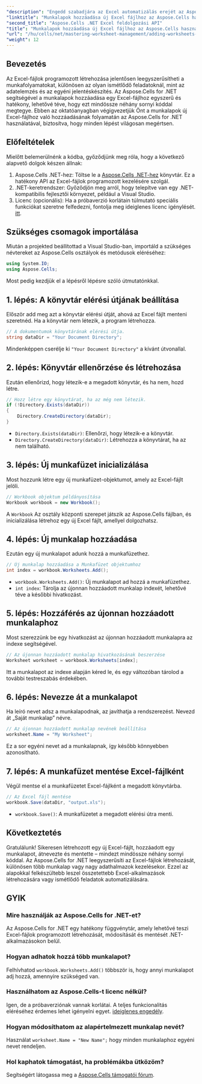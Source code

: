 ```yaml
---
"description": "Engedd szabadjára az Excel automatizálás erejét az Aspose.Cells for .NET segítségével. Ez a lépésről lépésre haladó útmutató végigvezet az Excel fájlok programozott létrehozásán, a munkalapok hozzáadásán és átnevezésén, valamint a munkád egyszerű mentésén."
"linktitle": "Munkalapok hozzáadása új Excel fájlhoz az Aspose.Cells használatával"
"second_title": "Aspose.Cells .NET Excel feldolgozási API"
"title": "Munkalapok hozzáadása új Excel fájlhoz az Aspose.Cells használatával"
"url": "/hu/cells/net/mastering-worksheet-management/adding-worksheets-to-new-excel-file/"
"weight": 12
---
```


## Bevezetés

Az Excel-fájlok programozott létrehozása jelentősen leegyszerűsítheti a munkafolyamatokat, különösen az olyan ismétlődő feladatoknál, mint az adatelemzés és az egyéni jelentéskészítés. Az Aspose.Cells for .NET segítségével a munkalapok hozzáadása egy Excel-fájlhoz egyszerű és hatékony, lehetővé téve, hogy ezt mindössze néhány sornyi kóddal megtegye. Ebben az oktatóanyagban végigvezetjük Önt a munkalapok új Excel-fájlhoz való hozzáadásának folyamatán az Aspose.Cells for .NET használatával, biztosítva, hogy minden lépést világosan megértsen.

## Előfeltételek

Mielőtt belemerülnénk a kódba, győződjünk meg róla, hogy a következő alapvető dolgok készen állnak:

1. Aspose.Cells .NET-hez: Töltse le a [Aspose.Cells .NET-hez](https://releases.aspose.com/cells/net/) könyvtár. Ez a hatékony API az Excel-fájlok programozott kezelésére szolgál.
2. .NET-keretrendszer: Győződjön meg arról, hogy telepítve van egy .NET-kompatibilis fejlesztői környezet, például a Visual Studio.
3. Licenc (opcionális): Ha a próbaverzió korlátain túlmutató speciális funkciókat szeretne felfedezni, fontolja meg ideiglenes licenc igénylését. [itt](https://purchase.aspose.com/temporary-license/).

## Szükséges csomagok importálása

Miután a projekted beállítottad a Visual Studio-ban, importáld a szükséges névtereket az Aspose.Cells osztályok és metódusok eléréséhez:

```csharp
using System.IO;
using Aspose.Cells;
```

Most pedig kezdjük el a lépésről lépésre szóló útmutatónkkal.

## 1. lépés: A könyvtár elérési útjának beállítása

Először add meg azt a könyvtár elérési útját, ahová az Excel fájlt menteni szeretnéd. Ha a könyvtár nem létezik, a program létrehozza.

```csharp
// A dokumentumok könyvtárának elérési útja.
string dataDir = "Your Document Directory";
```

Mindenképpen cserélje ki `"Your Document Directory"` a kívánt útvonallal.

## 2. lépés: Könyvtár ellenőrzése és létrehozása

Ezután ellenőrizd, hogy létezik-e a megadott könyvtár, és ha nem, hozd létre.

```csharp
// Hozz létre egy könyvtárat, ha az még nem létezik.
if (!Directory.Exists(dataDir))
{
    Directory.CreateDirectory(dataDir);
}
```

- `Directory.Exists(dataDir)`: Ellenőrzi, hogy létezik-e a könyvtár.
- `Directory.CreateDirectory(dataDir)`: Létrehozza a könyvtárat, ha az nem található.

## 3. lépés: Új munkafüzet inicializálása

Most hozzunk létre egy új munkafüzet-objektumot, amely az Excel-fájlt jelöli.

```csharp
// Workbook objektum példányosítása
Workbook workbook = new Workbook();
```

A `Workbook` Az osztály központi szerepet játszik az Aspose.Cells fájlban, és inicializálása létrehoz egy új Excel fájlt, amellyel dolgozhatsz.

## 4. lépés: Új munkalap hozzáadása

Ezután egy új munkalapot adunk hozzá a munkafüzethez.

```csharp
// Új munkalap hozzáadása a Munkafüzet objektumhoz
int index = workbook.Worksheets.Add();
```

- `workbook.Worksheets.Add()`: Új munkalapot ad hozzá a munkafüzethez.
- `int index`: Tárolja az újonnan hozzáadott munkalap indexét, lehetővé téve a későbbi hivatkozást.

## 5. lépés: Hozzáférés az újonnan hozzáadott munkalaphoz

Most szerezzünk be egy hivatkozást az újonnan hozzáadott munkalapra az indexe segítségével.

```csharp
// Az újonnan hozzáadott munkalap hivatkozásának beszerzése
Worksheet worksheet = workbook.Worksheets[index];
```

Itt a munkalapot az indexe alapján kéred le, és egy változóban tárolod a további testreszabás érdekében.

## 6. lépés: Nevezze át a munkalapot

Ha leíró nevet adsz a munkalapodnak, az javíthatja a rendszerezést. Nevezd át „Saját munkalap” névre.

```csharp
// Az újonnan hozzáadott munkalap nevének beállítása
worksheet.Name = "My Worksheet";
```

Ez a sor egyéni nevet ad a munkalapnak, így később könnyebben azonosítható.

## 7. lépés: A munkafüzet mentése Excel-fájlként

Végül mentse el a munkafüzetet Excel-fájlként a megadott könyvtárba.

```csharp
// Az Excel fájl mentése
workbook.Save(dataDir, "output.xls");
```

- `workbook.Save()`: A munkafüzetet a megadott elérési útra menti.

## Következtetés

Gratulálunk! Sikeresen létrehozott egy új Excel-fájlt, hozzáadott egy munkalapot, átnevezte és mentette – mindezt mindössze néhány sornyi kóddal. Az Aspose.Cells for .NET leegyszerűsíti az Excel-fájlok létrehozását, különösen több munkalap vagy nagy adathalmazok kezelésekor. Ezzel az alapokkal felkészültebb leszel összetettebb Excel-alkalmazások létrehozására vagy ismétlődő feladatok automatizálására.

## GYIK

### Mire használják az Aspose.Cells for .NET-et?
Az Aspose.Cells for .NET egy hatékony függvénytár, amely lehetővé teszi Excel-fájlok programozott létrehozását, módosítását és mentését .NET-alkalmazásokon belül.

### Hogyan adhatok hozzá több munkalapot?
Felhívhatod `workbook.Worksheets.Add()` többször is, hogy annyi munkalapot adj hozzá, amennyire szükséged van.

### Használhatom az Aspose.Cells-t licenc nélkül?
Igen, de a próbaverziónak vannak korlátai. A teljes funkcionalitás eléréséhez érdemes lehet igényelni egyet. [ideiglenes engedély](https://purchase.aspose.com/temporary-license/).

### Hogyan módosíthatom az alapértelmezett munkalap nevét?
Használat `worksheet.Name = "New Name";` hogy minden munkalaphoz egyéni nevet rendeljen.

### Hol kaphatok támogatást, ha problémákba ütközöm?
Segítségért látogassa meg a [Aspose.Cells támogatói fórum](https://forum.aspose.com/c/cells/9).